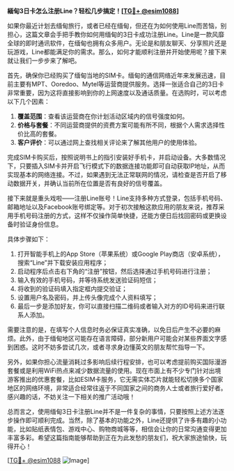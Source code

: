 **緬甸3日卡怎么注册Line？轻松几步搞定！[[TG💪+ @esim1088](https://t.me/s/esim1088)]**

如果你最近计划去缅甸旅行，或者已经在缅甸，但还在为如何使用Line而苦恼，别担心，这篇文章会手把手教你如何用缅甸的3日卡成功注册Line。Line是一款风靡全球的即时通讯软件，在缅甸也拥有众多用户。无论是和朋友聊天、分享照片还是玩游戏，Line都能满足你的需求。那么，如何才能顺利注册并开始使用呢？接下来就让我们一步步来了解吧。

首先，确保你已经购买了缅甸当地的SIM卡。缅甸的通信网络近年来发展迅速，目前主要有MPT、Ooredoo、Mytel等运营商提供服务。选择一张适合自己的3日卡非常重要，因为这将直接影响到你的上网速度以及通话质量。在选购时，可以考虑以下几个因素：

1. **覆盖范围**：查看该运营商在你计划活动区域内的信号强度如何。
2. **价格与套餐**：不同运营商提供的资费方案可能有所不同，根据个人需求选择性价比高的套餐。
3. **客户评价**：可以通过网上查找相关评论来了解其他用户的使用体验。

完成SIM卡购买后，按照说明书上的指引安装好手机卡，并启动设备。大多数情况下，只要插入SIM卡并开启飞行模式下的数据连接功能即可自动获取IP地址，从而实现基本的网络连接。不过，如果遇到无法正常联网的情况，请检查是否开启了移动数据开关，并确认当前所在位置是否有良好的信号覆盖。

接下来就是重头戏啦——注册Line账号！Line支持多种方式登录，包括手机号码、邮箱地址以及Facebook账号绑定等。对于初次接触这款应用的朋友来说，推荐采用手机号码注册的方式，这样不仅操作简单快捷，还能方便日后找回密码或更换设备时验证身份信息。

具体步骤如下：
1. 打开智能手机上的App Store（苹果系统）或Google Play商店（安卓系统），搜索“Line”并下载安装应用程序；
2. 启动程序后点击右下角的“注册”按钮，然后选择通过手机号码进行注册；
3. 输入有效的手机号码，并等待系统发送验证码短信；
4. 将收到的验证码填入指定框内提交验证；
5. 设置用户名及密码，并上传头像完成个人资料填写；
6. 最后一步是添加好友，你可以直接扫描二维码或者输入对方的ID号码来进行联系人添加。

需要注意的是，在填写个人信息时务必保证真实准确，以免日后产生不必要的麻烦。此外，由于缅甸地区可能存在语言障碍，部分新用户可能会对某些界面文字感到困惑。这时不妨多尝试几次，或者寻求身边懂英文的朋友帮忙指导一下。

另外，如果你担心流量消耗过多影响后续行程安排，也可以考虑提前购买国际漫游套餐或是利用WiFi热点来减少数据流量的使用。现在市面上有不少专门针对出境游客推出的优惠套餐，比如ESIM卡服务，它无需实体芯片就能轻松切换多个国家地区的网络环境，非常适合经常往返于不同国家之间的商务人士或者旅行爱好者。感兴趣的话，不妨关注一下相关的推广活动哦！

总而言之，使用缅甸3日卡注册Line并不是一件复杂的事情，只要按照上述方法逐步操作即可顺利完成。当然，除了基本的功能之外，Line还提供了许多有趣的小功能，比如贴纸表情包、游戏中心、购物商城等等，相信会让你的日常沟通变得更加丰富多彩。希望这篇指南能够帮助到正在为此发愁的朋友们，祝大家旅途愉快，玩得开心！

[[TG💪+ @esim1088](https://t.me/s/esim1088) ![Image](https://i.postimg.cc/4NQfJmqS/Snipaste-2025-05-13-00-14-12.png)]